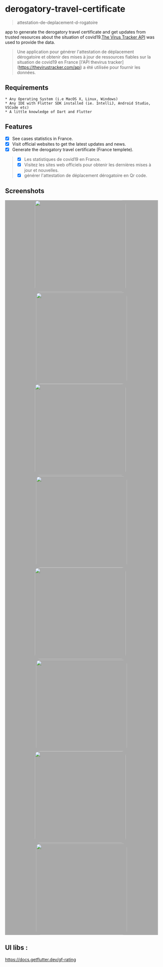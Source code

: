 # derogatory-travel-certificate
> attestation-de-deplacement-d-rogatoire

app to generate the derogatory travel certificate and get updates from trusted resources about the situation of covid19.[The Virus Tracker API](https://thevirustracker.com/api) was used to provide the data.

> Une application pour générer l'attestation de déplacement dérogatoire et obtenir des mises à jour de ressources fiables sur la situation de covid19 en France [l'API thevirus tracker] (https://thevirustracker.com/api) a été utilisée pour fournir les données.


## Requirements

```
* Any Operating System (i.e MacOS X, Linux, Windows)
* Any IDE with Flutter SDK installed (ie. IntelliJ, Android Studio, VSCode etc)
* A little knowledge of Dart and Flutter
```

## Features
- [x] See cases statistics in France.
- [x] Visit official websites to get the latest updates and news.
- [x] Generate the derogatory travel certificate (France templete).

> - [x] Les statistiques de covid19 en France.
> - [x] Visitez les sites web officiels pour obtenir les dernières mises à jour et nouvelles.
> - [x] générer l'attestation de déplacement dérogatoire en Qr code.

## Screenshots
<div style="background-color:rgb(169,169,169); text-align:center">
<img src="Screenshots/flutter_01.png" width="300" style="border-radius: 15px">
&nbsp;
<img src="Screenshots/flutter_02.0.png" width="300" style="border-radius: 15px">
</div>


<div style="background-color:rgb(169,169,169); text-align:center">
<img src="Screenshots/flutter_03.png" width="300" style="border-radius: 15px">
&nbsp;
<img src="Screenshots/flutter_05.png" width="300" style="border-radius: 15px">
</div>

<div style="background-color:rgb(169,169,169); text-align:center">
<img src="Screenshots/flutter_08.png" width="300" style="border-radius: 15px">
&nbsp;
<img src="Screenshots/flutter_09.png" width="300" style="border-radius: 15px">
</div>

<div style="background-color:rgb(169,169,169); text-align:center">
<img src="Screenshots/flutter_06.png" width="300" style="border-radius: 15px">
&nbsp;
<img src="Screenshots/flutter_07.png" width="300" style="border-radius: 15px">
</div>


 ## UI libs : 
 https://docs.getflutter.dev/gf-rating 


